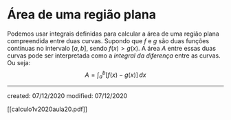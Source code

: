 # Área de uma região plana
Podemos usar integrais definidas para calcular a área de uma região plana compreendida entre duas curvas. 
Supondo que $f$ e $g$ são duas funções contínuas no intervalo $[a,b]$, sendo $f(x)>g(x)$. A área $A$ entre essas duas curvas pode ser interpretada como a *integral da diferença* entre as curvas. Ou seja:
$$
A = \int_a^b{\left[f(x)-g(x)\right]}\,dx
$$

---

created: 07/12/2020
modified: 07/12/2020

[[calculo1v2020aula20.pdf]]
